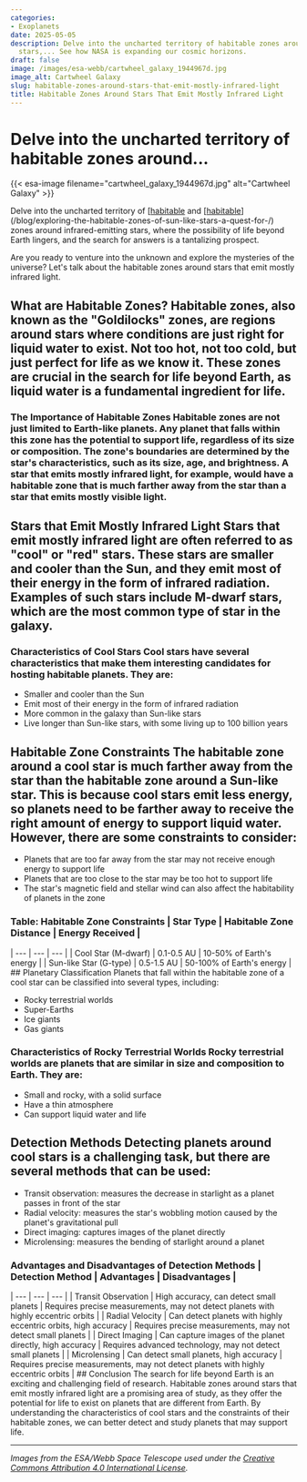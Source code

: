 ```yaml
---
categories:
- Exoplanets
date: 2025-05-05
description: Delve into the uncharted territory of habitable zones around infrared-emitting
  stars,... See how NASA is expanding our cosmic horizons.
draft: false
image: /images/esa-webb/cartwheel_galaxy_1944967d.jpg
image_alt: Cartwheel Galaxy
slug: habitable-zones-around-stars-that-emit-mostly-infrared-light
title: Habitable Zones Around Stars That Emit Mostly Infrared Light
---
```


# Delve into the uncharted territory of habitable zones around...
{{< esa-image filename="cartwheel_galaxy_1944967d.jpg" alt="Cartwheel Galaxy" >}}



Delve into the uncharted territory of [[habitable](/blog/the-cosmic-dance-of-exoplanets-and-habitable-zones) and [[habitable](/blog/deciphering-the-mysteries-of-exoplanets-in-habitable-zones)](/blog/exploring-the-habitable-zones-of-sun-like-stars-a-quest-for-/) zones around infrared-emitting stars, where the possibility of life beyond Earth lingers, and the search for answers is a tantalizing prospect.

Are you ready to venture into the unknown and explore the mysteries of the universe? Let's talk about the habitable zones around stars that emit mostly infrared light.

 ## What are Habitable Zones? Habitable zones, also known as the "Goldilocks" zones, are regions around stars where conditions are just right for liquid water to exist. Not too hot, not too cold, but just perfect for life as we know it. These zones are crucial in the search for life beyond Earth, as liquid water is a fundamental ingredient for life.

 ### The Importance of Habitable Zones Habitable zones are not just limited to Earth-like planets. Any planet that falls within this zone has the potential to support life, regardless of its size or composition. The zone's boundaries are determined by the star's characteristics, such as its size, age, and brightness. A star that emits mostly infrared light, for example, would have a habitable zone that is much farther away from the star than a star that emits mostly visible light.

 ## Stars that Emit Mostly Infrared Light Stars that emit mostly infrared light are often referred to as "cool" or "red" stars. These stars are smaller and cooler than the Sun, and they emit most of their energy in the form of infrared radiation. Examples of such stars include M-dwarf stars, which are the most common type of star in the galaxy.

 ### Characteristics of Cool Stars Cool stars have several characteristics that make them interesting candidates for hosting habitable planets. They are:

  - Smaller and cooler than the Sun
 - Emit most of their energy in the form of infrared radiation
 - More common in the galaxy than Sun-like stars
 - Live longer than Sun-like stars, with some living up to 100 billion years
  ## Habitable Zone Constraints The habitable zone around a cool star is much farther away from the star than the habitable zone around a Sun-like star. This is because cool stars emit less energy, so planets need to be farther away to receive the right amount of energy to support liquid water. However, there are some constraints to consider:

  - Planets that are too far away from the star may not receive enough energy to support life
 - Planets that are too close to the star may be too hot to support life
 - The star's magnetic field and stellar wind can also affect the habitability of planets in the zone
  ### Table: Habitable Zone Constraints | Star Type | Habitable Zone Distance | Energy Received |
| --- | --- | --- |
| Cool Star (M-dwarf) | 0.1-0.5 AU | 10-50% of Earth's energy |
| Sun-like Star (G-type) | 0.5-1.5 AU | 50-100% of Earth's energy | ## Planetary Classification Planets that fall within the habitable zone of a cool star can be classified into several types, including:

  - Rocky terrestrial worlds
 - Super-Earths
 - Ice giants
 - Gas giants
  ### Characteristics of Rocky Terrestrial Worlds Rocky terrestrial worlds are planets that are similar in size and composition to Earth. They are:

  - Small and rocky, with a solid surface
 - Have a thin atmosphere
 - Can support liquid water and life
  ## Detection Methods Detecting planets around cool stars is a challenging task, but there are several methods that can be used:

  - Transit observation: measures the decrease in starlight as a planet passes in front of the star
 - Radial velocity: measures the star's wobbling motion caused by the planet's gravitational pull
 - Direct imaging: captures images of the planet directly
 - Microlensing: measures the bending of starlight around a planet
  ### Advantages and Disadvantages of Detection Methods | Detection Method | Advantages | Disadvantages |
| --- | --- | --- |
| Transit Observation | High accuracy, can detect small planets | Requires precise measurements, may not detect planets with highly eccentric orbits |
| Radial Velocity | Can detect planets with highly eccentric orbits, high accuracy | Requires precise measurements, may not detect small planets |
| Direct Imaging | Can capture images of the planet directly, high accuracy | Requires advanced technology, may not detect small planets |
| Microlensing | Can detect small planets, high accuracy | Requires precise measurements, may not detect planets with highly eccentric orbits | ## Conclusion The search for life beyond Earth is an exciting and challenging field of research. Habitable zones around stars that emit mostly infrared light are a promising area of study, as they offer the potential for life to exist on planets that are different from Earth. By understanding the characteristics of cool stars and the constraints of their habitable zones, we can better detect and study planets that may support life.

---

*Images from the ESA/Webb Space Telescope used under the [Creative Commons Attribution 4.0 International License](https://creativecommons.org/licenses/by/4.0).*